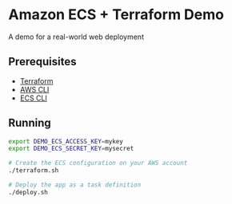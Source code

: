 # Amazon ECS + Terraform Demo

A demo for a real-world web deployment

## Prerequisites

* [Terraform](http://terraform.io)
* [AWS CLI](https://docs.aws.amazon.com/cli/latest/userguide/installing.html)
* [ECS CLI](https://docs.aws.amazon.com/AmazonECS/latest/developerguide/ECS_CLI_installation.html)

## Running

```bash
export DEMO_ECS_ACCESS_KEY=mykey
export DEMO_ECS_SECRET_KEY=mysecret

# Create the ECS configuration on your AWS account
./terraform.sh

# Deploy the app as a task definition
./deploy.sh
```
